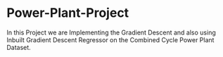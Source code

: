 # Power-Plant-Project
In this Project we are Implementing the Gradient Descent and also using Inbuilt Gradient Descent Regressor on the Combined Cycle Power Plant Dataset.
